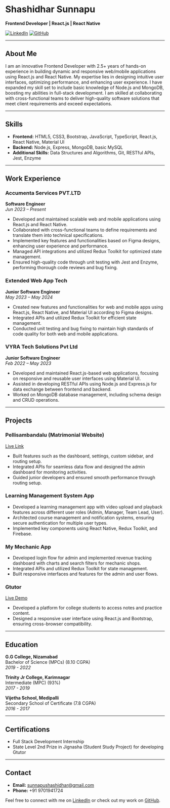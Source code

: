 # Shashidhar Sunnapu

**Frontend Developer | React.js | React Native**

[![LinkedIn](https://img.shields.io/badge/LinkedIn-Connect-blue)](https://www.linkedin.com/in/shashidhar-sunnapu/)
[![GitHub](https://img.shields.io/badge/GitHub-Follow-lightgrey)](https://github.com/SunnapuShashidhar)

---

## About Me

I am an innovative Frontend Developer with 2.5+ years of hands-on experience in building dynamic and responsive web/mobile applications using React.js and React Native. My expertise lies in designing intuitive user interfaces, optimizing performance, and enhancing user experience. I have expanded my skill set to include basic knowledge of Node.js and MongoDB, boosting my abilities in full-stack development. I am skilled at collaborating with cross-functional teams to deliver high-quality software solutions that meet client requirements and exceed expectations.

---

## Skills

- **Frontend:** HTML5, CSS3, Bootstrap, JavaScript, TypeScript, React.js, React Native, Material UI
- **Backend:** Node.js, Express, MongoDB, basic MySQL
- **Additional Skills:** Data Structures and Algorithms, Git, RESTful APIs, Jest, Enzyme

---

## Work Experience

### Accumenta Services PVT.LTD
**Software Engineer**  
*Jun 2023 – Present*

- Developed and maintained scalable web and mobile applications using React.js and React Native.
- Collaborated with cross-functional teams to define requirements and translate them into technical specifications.
- Implemented key features and functionalities based on Figma designs, enhancing user experience and performance.
- Managed API integrations and utilized Redux Toolkit for optimized state management.
- Ensured high-quality code through unit testing with Jest and Enzyme, performing thorough code reviews and bug fixing.

### Extended Web App Tech
**Junior Software Engineer**  
*May 2023 – May 2024*

- Created new features and functionalities for web and mobile apps using React.js, React Native, and Material UI according to Figma designs.
- Integrated APIs and utilized Redux Toolkit for efficient state management.
- Conducted unit testing and bug fixing to maintain high standards of code quality for both web and mobile applications.

### VYRA Tech Solutions Pvt Ltd
**Junior Software Engineer**  
*Feb 2022 – May 2023*

- Developed and maintained React.js-based web applications, focusing on responsive and reusable user interfaces using Material UI.
- Assisted in developing RESTful APIs using Node.js and Express.js for data exchange between frontend and backend.
- Worked on MongoDB database management, including schema design and CRUD operations.

---

## Projects

### Pellisambandalu (Matrimonial Website)
[Live Link](https://pellisambandalu.com/)  
- Built features such as the dashboard, settings, custom sidebar, and routing setup.
- Integrated APIs for seamless data flow and designed the admin dashboard for monitoring activities.
- Guided junior developers and ensured smooth performance through routing setup.

### Learning Management System App
- Developed a learning management app with video upload and playback features across different user roles (Admin, Manager, Team Lead, User).
- Architected course management and notification systems, ensuring secure authentication for multiple user types.
- Implemented key components using React Native, Redux Toolkit, and Firebase.

### My Mechanic App
- Developed login flow for admin and implemented revenue tracking dashboard with charts and search filters for mechanic shops.
- Integrated APIs and utilized Redux Toolkit for state management.
- Built responsive interfaces and features for the admin and user flows.

### Gtutor
[Live Demo](https://gtutornzb.netlify.app/#/)  
- Developed a platform for college students to access notes and practice content.
- Designed a responsive user interface using React.js and Bootstrap, ensuring cross-browser compatibility.

---

## Education

**G.G College, Nizamabad**  
Bachelor of Science (MPCs) (8.10 CGPA)  
*2019 - 2022*

**Trinity Jr College, Karimnagar**  
Intermediate (MPC) (93%)  
*2017 - 2019*

**Vijetha School, Medipalli**  
Secondary School of Certificate (7.8 CGPA)  
*2016 - 2017*

---

## Certifications

- Full Stack Development Internship
- State Level 2nd Prize in Jignasha (Student Study Project) for developing Gtutor

---

## Contact

- **Email:** sunnapushashidhar@gmail.com
- **Phone:** +91 9701941724

Feel free to connect with me on [LinkedIn](https://www.linkedin.com/in/shashidhar-sunnapu/) or check out my work on [GitHub](https://github.com/SunnapuShashidhar).
